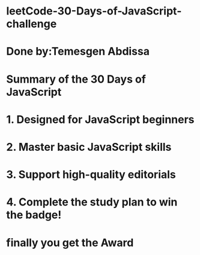 # leetCode-30-Days-of-JavaScript-challenge
# Done by:Temesgen Abdissa
# Summary of the 30 Days of JavaScript
 # 1.  Designed for JavaScript beginners
  # 2.  Master basic JavaScript skills
  # 3.  Support high-quality editorials
  # 4. Complete the study plan to win the badge!
  
# finally you get the   Award


   
